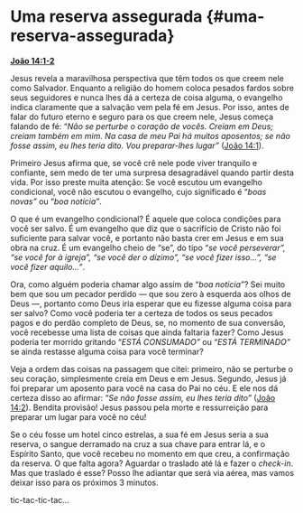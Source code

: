# Uma reserva assegurada {#uma-reserva-assegurada}

[**João 14:1-2**](http://bibliaonline.com.br/acf/jo/14/1-2)

Jesus revela a maravilhosa perspectiva que têm todos os que creem nele como Salvador. Enquanto a religião do homem coloca pesados fardos sobre seus seguidores e nunca lhes dá a certeza de coisa alguma, o evangelho indica claramente que a salvação vem pela fé em Jesus. Por isso, antes de falar do futuro eterno e seguro para os que creem nele, Jesus começa falando de fé: “_Não se perturbe o coração de vocês. Creiam em Deus; creiam também em mim. Na casa de meu Pai há muitos aposentos; se não fosse assim, eu lhes teria dito. Vou preparar-lhes lugar”_ ([João 14:1](http://bibliaonline.com.br/acf/jo/14/1)).

Primeiro Jesus afirma que, se você crê nele pode viver tranquilo e confiante, sem medo de ter uma surpresa desagradável quando partir desta vida. Por isso preste muita atenção: Se você escutou um evangelho condicional, você não escutou o evangelho, cujo significado é “_boas novas”_ ou “_boa notícia”_.

O que é um evangelho condicional? É aquele que coloca condições para você ser salvo. É um evangelho que diz que o sacrifício de Cristo não foi suficiente para salvar você, e portanto não basta crer em Jesus e em sua obra na cruz. É um evangelho cheio de “se”, do tipo “_se você perseverar”, “se você for à igreja”, “se você der o dízimo”, “se você fizer isso...”, “se você fizer aquilo...”_.

Ora, como alguém poderia chamar algo assim de “_boa notícia”_? Sei muito bem que sou um pecador perdido — que sou zero à esquerda aos olhos de Deus —, portanto como Deus iria esperar que eu fizesse alguma coisa para ser salvo? Como você poderia ter a certeza de todos os seus pecados pagos e do perdão completo de Deus, se, no momento de sua conversão, você recebesse uma lista de coisas que ainda faltaria fazer? Como Jesus poderia ter morrido gritando “_ESTÁ CONSUMADO”_ ou “_ESTÁ TERMINADO”_ se ainda restasse alguma coisa para você terminar?

Veja a ordem das coisas na passagem que citei: primeiro, não se perturbe o seu coração, simplesmente creia em Deus e em Jesus. Segundo, Jesus já foi preparar um aposento para você na casa do Pai no céu. E ele nos dá certeza disso ao afirmar: “_Se não fosse assim, eu lhes teria dito”_ ([João 14:2](http://bibliaonline.com.br/acf/jo/14/2)). Bendita provisão! Jesus passou pela morte e ressurreição para preparar um lugar para você no céu!

Se o céu fosse um hotel cinco estrelas, a sua fé em Jesus seria a sua reserva, o sangue derramado na cruz a sua chave para entrar lá, e o Espírito Santo, que você recebeu no momento em que creu, a confirmação da reserva. O que falta agora? Aguardar o traslado até lá e fazer o _check-in_. Mas que traslado é esse? Posso lhe adiantar que será via aérea, mas vamos deixar isso para os próximos 3 minutos.

tic-tac-tic-tac...